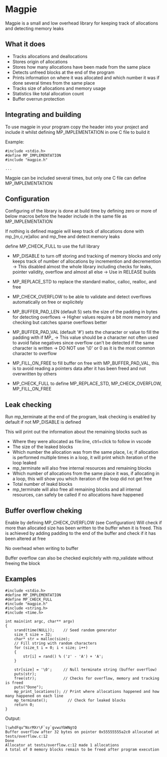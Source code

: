 # Magpie

Magpie is a small and low overhead library for keeping track of allocations and detecting memory leaks

## What it does
* Tracks allocations and deallocations
* Stores origin of allocations
* Stores how many allocations have been made from the same place
* Detects unfreed blocks at the end of the program
* Prints information on where it was allocated and which number it was if done several times from the same place
* Tracks size of allocations and memory usage
* Statistics like total allocation count
* Buffer overrun protection

## Integrating and building
To use magpie in your program copy the header into your project and include it whilst defining MP_IMPLEMENTATION in one C file to build it

Example:
```
#include <stdio.h>
#define MP_IMPLEMENTATION
#include "magpie.h"

...
```
Magpie can be included several times, but only one C file can define MP_IMPLEMENTATION

## Configuration
Configuring of the library is done at build time by defining zero or more of below macros before the header include in the same file as MP_IMPLEMENTATION

If nothing is defined magpie will keep track of allocations done with mp_[m,c,re]alloc and mp_free and detect memory leaks

define MP_CHECK_FULL to use the full library

* MP_DISABLE to turn off storing and tracking of memory blocks and only keeps track of number of allocations by incremention and decremention
-> This disabled almost the whole library including checks for leaks, pointer validity, overflow and almost all else
-> Use in RELEASE builds
* MP_REPLACE_STD to replace the standard malloc, calloc, realloc, and free
* MP_CHECK_OVERFLOW to be able to validate and detect overflows automatically on free or explicitely
* MP_BUFFER_PAD_LEN (default 5) sets the size of the padding in bytes for detecting overflows
-> Higher values require a bit more memory and checking but catches sparse overflows better
* MP_BUFFER_PAD_VAL (default '#') sets the character or value to fill the padding with if MP_
-> This value should be a character not often used to avoid false negatives since overflow can't be detected if the same character is written
-> DO NOT use '\0' or 0 as it is the most common character to overflow
* MP_FILL_ON_FREE to fill buffer on free with MP_BUFFER_PAD_VAL, this is to avoid reading a pointers data after it has been freed and not overwritten by others

* MP_CHECK_FULL to define MP_REPLACE_STD, MP_CHECK_OVERFLOW, MP_FILL_ON_FREE

## Leak checking
Run mp_terminate at the end of the program, leak checking is enabled by default if not MP_DISABLE is defined

This will print out the information about the remaining blocks such as

* Where they were allocated as file:line, ctrl+click to follow in vscode
* The size of the leaked blocks
* Which number the allocation was from the same place, I.e; if allocation is performed multiple times in a loop, it will print which iteration of the loop leaked
* mp_terminate will also free internal resources and remaining blocks
* Which number of allocations from the same place it was, if allocating in a loop, this will show you which iteration of the loop did not get free
* Total number of leakd blocks
* mp_terminate will also free all remaining blocks and all internal resources, can safely be called if no allocations have happened

## Buffer overflow cheking
Enable by defining MP_CHECK_OVERFLOW (see Configuration)
Will check if more than allocated size has been written to the buffer when it is freed.
This is achieved by adding padding to the end of the buffer and check if it has been altered at free

No overhead when writing to buffer

Buffer overflow can also be checked explcitely with mp_validate without freeing the block

## Examples
```
#include <stdio.h>
#define MP_IMPLEMENTATION
#define MP_CHECK_FULL
#include "magpie.h"
#include <string.h>
#include <time.h>

int main(int argc, char** argv)
{
	srand(time(NULL));    // Seed random generator
	size_t size = 32;
	char* str = malloc(size);
	// Fill string with random characters
	for (size_t i = 0; i < size; i++)
	{
		str[i] = rand() % ('z' - 'A') + 'A';
	}

	str[size] = '\0';     // Null terminate string (buffer overflow)
	puts(str);
	free(str);            // Checks for overflow, memory and tracking is freed
	puts("Done");
	mp_print_locations(); // Print where allocations happened and how many happened on each line
	mp_terminate();		    // Check for leaked blocks
	return 0;
}
```
Output:
```
l\whdFqu^NsrMXr\F`sy`gvwuYbWNgtQ
Buffer overflow after 32 bytes on pointer 0x55555555a2c0 allocated at tests/overflow.c:12
Done
Allocator at tests/overflow.c:12 made 1 allocations
A total of 0 memory blocks remain to be freed after program execution
```
